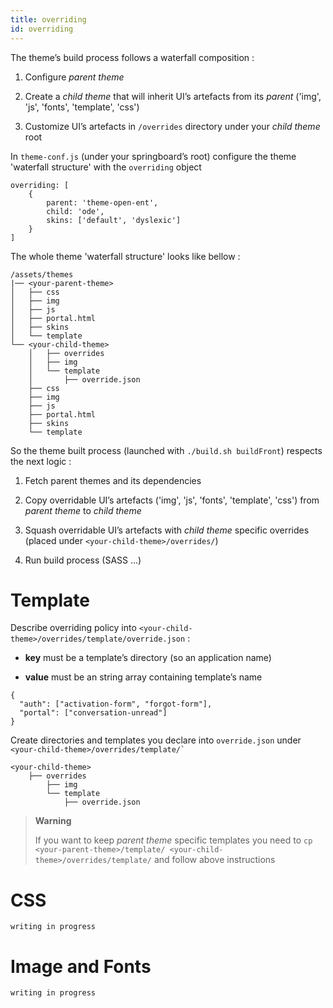 ```yaml
---
title: overriding
id: overriding
---
```

The theme’s build process follows a waterfall composition :

1.  Configure *parent theme*

2.  Create a *child theme* that will inherit UI’s artefacts from its *parent* ('img', 'js', 'fonts', 'template', 'css')

3.  Customize UI’s artefacts in `/overrides` directory under your *child theme* root

In `theme-conf.js` (under your springboard’s root) configure the theme 'waterfall structure'
with the `overriding` object

    overriding: [
        {
            parent: 'theme-open-ent',
            child: 'ode',
            skins: ['default', 'dyslexic']
        }
    ]

The whole theme 'waterfall structure' looks like bellow :

    /assets/themes
    |── <your-parent-theme>
    │   ├── css
    │   ├── img
    │   ├── js
    │   ├── portal.html
    │   ├── skins
    │   └── template
    └── <your-child-theme>
        │   ├── overrides
        │   ├── img
        │   └── template
        │       ├── override.json
        ├── css
        ├── img
        ├── js
        ├── portal.html
        ├── skins
        └── template

So the theme built process (launched with `./build.sh buildFront`) respects the next logic :

1.  Fetch parent themes and its dependencies

2.  Copy overridable UI’s artefacts ('img', 'js', 'fonts', 'template', 'css') from *parent theme* to *child theme*

3.  Squash overridable UI’s artefacts with *child theme* specific overrides (placed under `<your-child-theme>/overrides/`)

4.  Run build process (SASS …​)

# Template

Describe overriding policy into `<your-child-theme>/overrides/template/override.json` :

-   **key** must be a template’s directory (so an application name)

-   **value** must be an string array containing template’s name

<!-- -->

    {
      "auth": ["activation-form", "forgot-form"],
      "portal": ["conversation-unread"]
    }

Create directories and templates you declare into `override.json` under `` <your-child-theme>/overrides/template/` ``

    <your-child-theme>
        ├── overrides
            ├── img
            └── template
                ├── override.json

> **Warning**
>
> If you want to keep *parent theme* specific templates you need to
> `cp <your-parent-theme>/template/ <your-child-theme>/overrides/template/` and follow above instructions

# CSS

`writing in progress`

# Image and Fonts

`writing in progress`
